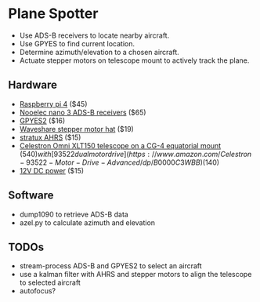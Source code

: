 # Plane Spotter
* Use ADS-B receivers to locate nearby aircraft.
* Use GPYES to find current location.
* Determine azimuth/elevation to a chosen aircraft.
* Actuate stepper motors on telescope mount to actively track the plane.

## Hardware
* [Raspberry pi 4](https://www.amazon.com/Raspberry-Model-2019-Quad-Bluetooth/dp/B07TD42S27) ($45)
* [Nooelec nano 3 ADS-B receivers](https://www.amazon.com/Dual-Band-NESDR-Nano-Bundle/dp/B076GWF6FF/ref=pd_sbs_147_4/133-0746579-1054605?_encoding=UTF8&pd_rd_i=B076GWF6FF&pd_rd_r=bdf3b34b-efc3-41f1-baac-4d709b651036&pd_rd_w=qcI1o&pd_rd_wg=rGVIs&pf_rd_p=12b8d3e2-e203-4b23-a8bc-68a7d2806477&pf_rd_r=CXWWHSKGPDVQS05SS261&psc=1&refRID=CXWWHSKGPDVQS05SS261) ($65)
* [GPYES2](https://www.amazon.com/Stratux-GPYes-2-0-u-blox-unit/dp/B0716BK5NT) ($16)
* [Waveshare stepper motor hat](https://www.waveshare.com/wiki/Stepper_Motor_HAT) ($19)
* [stratux AHRS](https://www.amazon.com/gp/product/B06ZZCHBHT/ref=ppx_yo_dt_b_asin_title_o00_s00?ie=UTF8&psc=1) ($15)
* [Celestron Omni XLT150 telescope on a CG-4 equatorial mount](https://www.amazon.com/Celestron-Omni-XLT-150-Telescope/dp/B000NMOIP8) ($540) with [93522 dual motor drive](https://www.amazon.com/Celestron-93522-Motor-Drive-Advanced/dp/B0000C3WBB) ($140)
* [12V DC power](https://www.amazon.com/dp/B07XP6DBCR/ref=sspa_dk_detail_1?psc=1&pd_rd_i=B07XP6DBCR&pd_rd_w=um5hx&pf_rd_p=48d372c1-f7e1-4b8b-9d02-4bd86f5158c5&pd_rd_wg=9EYJO&pf_rd_r=BGRY8SWX1B97AEEE8NB4&pd_rd_r=b1ef7aa1-b2cc-4857-9258-be8572266f8d&spLa=ZW5jcnlwdGVkUXVhbGlmaWVyPUEyUUVGQ0E1WTFFTlpOJmVuY3J5cHRlZElkPUEwMTE0NzQyMkFUNjRMRkY2ODZXOCZlbmNyeXB0ZWRBZElkPUEwMjQzNjI4V1A0VDBSRzBHM1VIJndpZGdldE5hbWU9c3BfZGV0YWlsJmFjdGlvbj1jbGlja1JlZGlyZWN0JmRvTm90TG9nQ2xpY2s9dHJ1ZQ==) ($15)

## Software
* dump1090 to retrieve ADS-B data
* azel.py to calculate azimuth and elevation

## TODOs
* stream-process ADS-B and GPYES2 to select an aircraft
* use a kalman filter with AHRS and stepper motors to align the telescope to selected aircraft
* autofocus?

